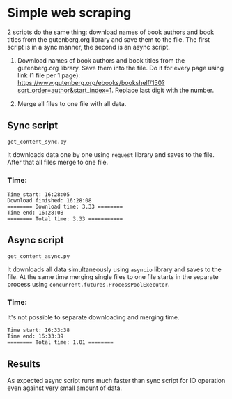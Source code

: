 # Simple web scraping

2 scripts do the same thing: download names of book authors and book titles from the gutenberg.org library and save them to the file. The first script is in a sync manner, the second is an async script.

1. Download names of book authors and book titles from the gutenberg.org library. Save them into the file. Do it for every page using link (1 file per 1 page):
https://www.gutenberg.org/ebooks/bookshelf/150?sort_order=author&start_index=1.
Replace last digit with the number.

2. Merge all files to one file with all data.

## Sync script
```get_content_sync.py```

It downloads data one by one using `request` library and saves to the file. After that all files merge to one file.

### Time:

```commandline
Time start: 16:28:05
Download finished: 16:28:08
======== Download time: 3.33 ========
Time end: 16:28:08
======== Total time: 3.33 ===========
```

## Async script
```get_content_async.py```

It downloads all data simultaneously using `asyncio` library and saves to the file. At the same time merging single files to one file starts in the separate process using `concurrent.futures.ProcessPoolExecutor`.

### Time:

It's not possible to separate downloading and merging time.
```commandline
Time start: 16:33:38
Time end: 16:33:39
======== Total time: 1.01 ========
```

## Results
As expected async script runs much faster than sync script for IO operation even against very small amount of data.
